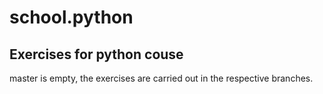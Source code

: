 # school.python

## Exercises for python couse

master is empty, the exercises are carried out in the respective branches.

